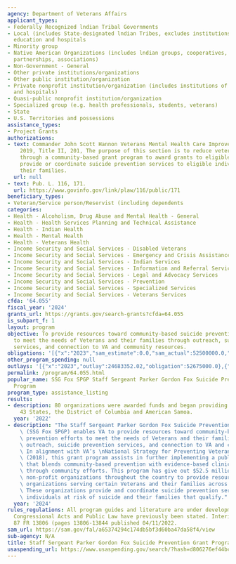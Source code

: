 ```yaml
---
agency: Department of Veterans Affairs
applicant_types:
- Federally Recognized lndian Tribal Governments
- Local (includes State-designated lndian Tribes, excludes institutions of higher
  education and hospitals
- Minority group
- Native American Organizations (includes lndian groups, cooperatives, corporations,
  partnerships, associations)
- Non-Government - General
- Other private institutions/organizations
- Other public institution/organization
- Private nonprofit institution/organization (includes institutions of higher education
  and hospitals)
- Quasi-public nonprofit institution/organization
- Specialized group (e.g. health professionals, students, veterans)
- State
- U.S. Territories and possessions
assistance_types:
- Project Grants
authorizations:
- text: Commander John Scott Hannon Veterans Mental Health Care Improvement Act of
    2019, Title II, 201, The purpose of this section is to reduce veteran suicide
    through a community-based grant program to award grants to eligible entities to
    provide or coordinate suicide prevention services to eligible individuals and
    their families.
  url: null
- text: Pub. L. 116, 171.
  url: https://www.govinfo.gov/link/plaw/116/public/171
beneficiary_types:
- Veteran/Service person/Reservist (including dependents
categories:
- Health - Alcoholism, Drug Abuse and Mental Health - General
- Health - Health Services Planning and Technical Assistance
- Health - Indian Health
- Health - Mental Health
- Health - Veterans Health
- Income Security and Social Services - Disabled Veterans
- Income Security and Social Services - Emergency and Crisis Assistance
- Income Security and Social Services - Indian Services
- Income Security and Social Services - Information and Referral Services
- Income Security and Social Services - Legal and Advocacy Services
- Income Security and Social Services - Prevention
- Income Security and Social Services - Specialized Services
- Income Security and Social Services - Veterans Services
cfda: '64.055'
fiscal_year: '2024'
grants_url: https://grants.gov/search-grants?cfda=64.055
is_subpart_f: 1
layout: program
objective: To provide resources toward community-based suicide prevention efforts
  to meet the needs of Veterans and their families through outreach, suicide prevention
  services, and connection to VA and community resources.
obligations: '[{"x":"2023","sam_estimate":0.0,"sam_actual":52500000.0,"usa_spending_actual":52500000.0},{"x":"2024","sam_estimate":0.0,"sam_actual":52500000.0,"usa_spending_actual":52775000.0},{"x":"2025","sam_estimate":0.0,"sam_actual":52500000.0,"usa_spending_actual":0.0}]'
other_program_spending: null
outlays: '[{"x":"2023","outlay":24683352.02,"obligation":52675000.0},{"x":"2024","outlay":0.0,"obligation":52500000.0},{"x":"2025","outlay":0.0,"obligation":0.0}]'
permalink: /program/64.055.html
popular_name: SSG Fox SPGP Staff Sergeant Parker Gordon Fox Suicide Prevention Grant
  Program
program_type: assistance_listing
results:
- description: 80 organizations were awarded funds and began providing services in
    43 States, the District of Columbia and American Samoa.
  year: '2022'
- description: "The Staff Sergeant Parker Gordon Fox Suicide Prevention Grant Program\
    \ (SSG Fox SPGP) enables VA to provide resources toward community-based suicide\
    \ prevention efforts to meet the needs of Veterans and their families through\
    \ outreach, suicide prevention services, and connection to VA and community resources.\
    \ In alignment with VA’s \nNational Strategy for Preventing Veteran Suicide\n\
    \ (2018), this grant program assists in further implementing a public health approach\
    \ that blends community-based prevention with evidence-based clinical strategies\
    \ through community efforts. This program has give out $52.5 million to over 80\
    \ non-profit organizations throughout the country to provide resources to community\
    \ organizations serving certain Veterans and their families across the country.\
    \ These organizations provide and coordinate suicide prevention services for eligible\
    \ individuals at risk of suicide and their families that qualify."
  year: '2024'
rules_regulations: All program guides and literature are under development now. Applicable
  Congressional Acts and Public Law have previously been stated. Interim Final Rule
  87 FR 13806 (pages 13806-13844 published 04/11/2022.
sam_url: https://sam.gov/fal/a65374294c174db5bf3d60ba47da58f4/view
sub-agency: N/A
title: Staff Sergeant Parker Gordon Fox Suicide Prevention Grant Program
usaspending_url: https://www.usaspending.gov/search/?hash=d806276ef44bcd9c07272a763035e9c3
---
```

